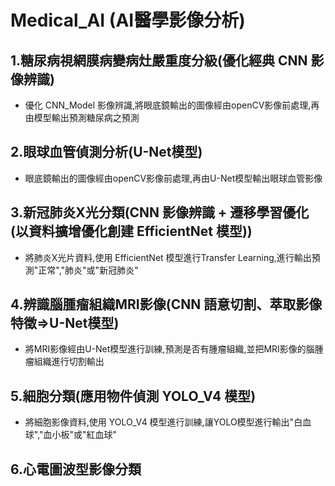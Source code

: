 # Medical_AI (AI醫學影像分析)

## 1.糖尿病視網膜病變病灶嚴重度分級(優化經典 CNN 影像辨識)
   - 優化 CNN_Model 影像辨識,將眼底鏡輸出的圖像經由openCV影像前處理,再由模型輸出預測糖尿病之預測
   
## 2.眼球血管偵測分析(U-Net模型)
   - 眼底鏡輸出的圖像經由openCV影像前處理,再由U-Net模型輸出眼球血管影像

## 3.新冠肺炎X光分類(CNN 影像辨識 + 遷移學習優化(以資料擴增優化創建 EfficientNet 模型))
   - 將肺炎X光片資料,使用 EfficientNet 模型進行Transfer Learning,進行輸出預測"正常","肺炎"或"新冠肺炎"

## 4.辨識腦腫瘤組織MRI影像(CNN 語意切割、萃取影像特徵=>U-Net模型)
   - 將MRI影像經由U-Net模型進行訓練,預測是否有腫瘤組織,並把MRI影像的腦腫瘤組織進行切割輸出

## 5.細胞分類(應用物件偵測 YOLO_V4 模型)
   - 將細胞影像資料,使用 YOLO_V4 模型進行訓練,讓YOLO模型進行輸出"白血球","血小板"或"紅血球"

## 6.心電圖波型影像分類
